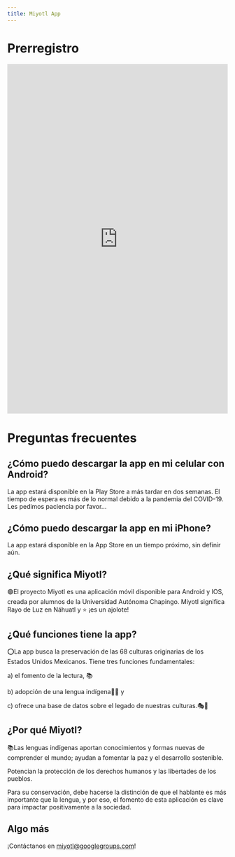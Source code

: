 ```yaml
---
title: Miyotl App
---
```


# Prerregistro

<iframe src="https://docs.google.com/forms/d/e/1FAIpQLScGNGGxcEJRhkvRFb3amAxowUwA24274kKaOmiRJmA_dSrfdQ/viewform?embedded=true" width="100%" height="800" frameborder="0" marginheight="0" marginwidth="0">Loading…</iframe>

# Preguntas frecuentes

## ¿Cómo puedo descargar la app en mi celular con Android?

La app estará disponible en la Play Store a más tardar en dos semanas. El tiempo de espera es más de lo normal debido a la pandemia del COVID-19. Les pedimos paciencia por favor...

## ¿Cómo puedo descargar la app en mi iPhone?

La app estará disponible en la App Store en un tiempo próximo, sin definir aún.

## ¿Qué significa Miyotl?

🟢El proyecto Miyotl es una aplicación móvil disponible para Android y IOS, creada por alumnos de la Universidad Autónoma Chapingo. Miyotl significa Rayo de Luz en Náhuatl y ⭐️ ¡es un ajolote!

## ¿Qué funciones tiene la app?

⭕La app busca la preservación de las 68 culturas originarias de los Estados Unidos Mexicanos. Tiene tres funciones fundamentales:

 a) el fomento de la lectura, 📚

b) adopción de una lengua indígena👩‍🏫 y 

c) ofrece una base de datos sobre el legado de nuestras culturas.🎭📖

## ¿Por qué Miyotl?

📚Las lenguas indígenas aportan conocimientos y formas nuevas de comprender el mundo; ayudan a fomentar la paz y el desarrollo sostenible. 

Potencian la protección de los derechos humanos y las libertades de los pueblos. 

Para su conservación, debe hacerse la distinción de que el hablante es más importante que la lengua, y por eso, el fomento de esta aplicación es clave para impactar positivamente a la sociedad.

## Algo más

¡Contáctanos en <miyotl@googlegroups.com>!
